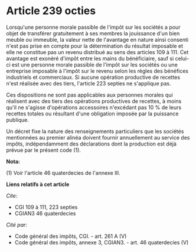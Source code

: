# Article 239 octies

Lorsqu'une personne morale passible de l'impôt sur les sociétés a pour objet de transférer gratuitement à ses membres la
jouissance d'un bien meuble ou immeuble, la valeur nette de l'avantage en nature ainsi consenti n'est pas prise en compte
pour la détermination du résultat imposable et elle ne constitue pas un revenu distribué au sens des articles 109 à 111. Cet
avantage est exonéré d'impôt entre les mains du bénéficiaire, sauf si celui-ci est une personne morale passible de l'impôt
sur les sociétés ou une entreprise imposable à l'impôt sur le revenu selon les règles des bénéfices industriels et
commerciaux. Si aucune opération productive de recettes n'est réalisée avec des tiers, l'article 223 septies ne s'applique
pas.

Ces dispositions ne sont pas applicables aux personnes morales qui réalisent avec des tiers des opérations productives de
recettes, à moins qu'il ne s'agisse d'opérations accessoires n'excédant pas 10 % de leurs recettes totales ou résultant d'une
obligation imposée par la puissance publique.

Un décret fixe la nature des renseignements particuliers que les sociétés mentionnées au premier alinéa doivent fournir
annuellement au service des impôts, indépendamment des déclarations dont la production est déjà prévue par le présent code
(1).

**Nota:**

(1) Voir l'article 46 quaterdecies de l'annexe III.

**Liens relatifs à cet article**

_Cite_:

  - CGI 109 à 111, 223 septies
  - CGIAN3 46 quaterdecies

_Cité par_:

  - Code général des impôts, CGI. - art. 261 A (V)
  - Code général des impôts, annexe 3, CGIAN3. - art. 46 quaterdecies (V)
